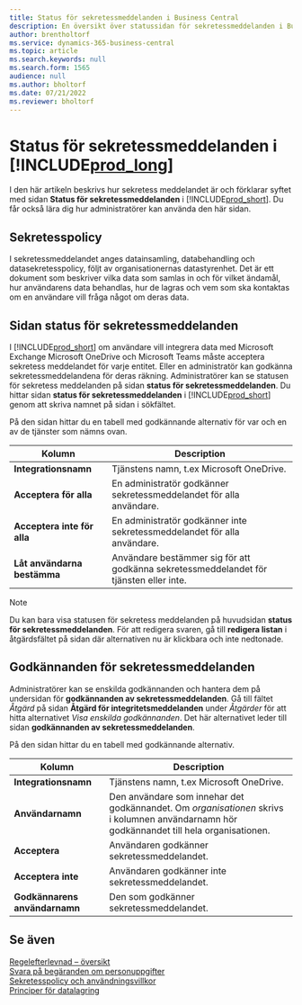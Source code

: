 ```yaml
---
title: Status för sekretessmeddelanden i Business Central
description: En översikt över statussidan för sekretessmeddelanden i Business Central
author: brentholtorf
ms.service: dynamics-365-business-central
ms.topic: article
ms.search.keywords: null
ms.search.form: 1565
audience: null
ms.author: bholtorf
ms.date: 07/21/2022
ms.reviewer: bholtorf
---
```


# Status för sekretessmeddelanden i [!INCLUDE[prod_long](includes/prod_long.md)]

I den här artikeln beskrivs hur sekretess meddelandet är och förklarar syftet med sidan **Status för sekretessmeddelanden** i [!INCLUDE[prod_short](includes/prod_short.md)]. Du får också lära dig hur administratörer kan använda den här sidan.

## Sekretesspolicy

I sekretessmeddelandet anges datainsamling, databehandling och datasekretesspolicy, följt av organisationernas datastyrenhet. Det är ett dokument som beskriver vilka data som samlas in och för vilket ändamål, hur användarens data behandlas, hur de lagras och vem som ska kontaktas om en användare vill fråga något om deras data. 

## Sidan status för sekretessmeddelanden

I [!INCLUDE[prod_short](includes/prod_short.md)] om användare vill integrera data med Microsoft Exchange Microsoft OneDrive och Microsoft Teams måste acceptera sekretess meddelandet för varje entitet. Eller en administratör kan godkänna sekretessmeddelandena för deras räkning. Administratörer kan se statusen för sekretess meddelanden på sidan **status för sekretessmeddelanden**. Du hittar sidan **status för sekretessmeddelanden** i [!INCLUDE[prod_short](includes/prod_short.md)] genom att skriva namnet på sidan i sökfältet.  

På den sidan hittar du en tabell med godkännande alternativ för var och en av de tjänster som nämns ovan. 

| Kolumn | Description |
| ----------- | ----------- | 
| **Integrationsnamn** | Tjänstens namn, t.ex Microsoft OneDrive. |
| **Acceptera för alla** | En administratör godkänner sekretessmeddelandet för alla användare. |
| **Acceptera inte för alla** | En administratör godkänner inte sekretessmeddelandet för alla användare. |
| **Låt användarna bestämma** | Användare bestämmer sig för att godkänna sekretessmeddelandet för tjänsten eller inte. |

> [!NOTE]
> Du kan bara visa statusen för sekretess meddelanden på huvudsidan **status för sekretessmeddelanden**. För att redigera svaren, gå till **redigera listan** i åtgärdsfältet på sidan där alternativen nu är klickbara och inte nedtonade.

## Godkännanden för sekretessmeddelanden

Administratörer kan se enskilda godkännanden och hantera dem på undersidan för **godkännanden av sekretessmeddelanden**. Gå till fältet *Åtgärd* på sidan **Åtgärd för integritetsmeddelanden** under *Åtgärder* för att hitta alternativet *Visa enskilda godkännanden*. Det här alternativet leder till sidan **godkännanden av sekretessmeddelanden**.<br>

På den sidan hittar du en tabell med godkännande alternativ. 

| Kolumn | Description |
| ----------- | ----------- | 
| **Integrationsnamn** | Tjänstens namn, t.ex Microsoft OneDrive. |
| **Användarnamn** | Den användare som innehar det godkännandet. Om *organisationen* skrivs i kolumnen användarnamn hör godkännandet till hela organisationen. 
| **Acceptera** | Användaren godkänner sekretessmeddelandet. |
| **Acceptera inte** | Användaren godkänner inte sekretessmeddelandet. |
| **Godkännarens användarnamn** | Den som godkänner sekretessmeddelandet. |

## Se även

[Regelefterlevnad – översikt](/dynamics365/business-central/compliance/compliance-overview)  
[Svara på begäranden om personuppgifter](/dynamics365/business-central/admin-responding-to-requests-about-personal-data)  
[Sekretesspolicy och användningsvillkor](/dynamics365/business-central/dev-itpro/developer/readiness/readiness-checklist-i-privacypolicy-termsofuse)  
[Principer för datalagring](/dynamics365-release-plan/2020wave2/smb/dynamics365-business-central/define-retention-policies) 
